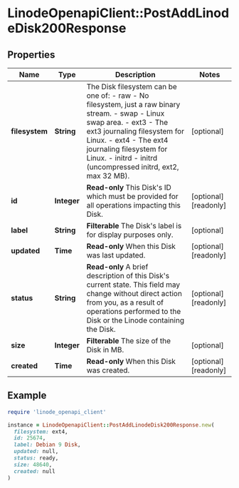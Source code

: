 # LinodeOpenapiClient::PostAddLinodeDisk200Response

## Properties

| Name | Type | Description | Notes |
| ---- | ---- | ----------- | ----- |
| **filesystem** | **String** | The Disk filesystem can be one of:    - raw - No filesystem, just a raw binary stream.   - swap - Linux swap area.   - ext3 - The ext3 journaling filesystem for Linux.   - ext4 - The ext4 journaling filesystem for Linux.   - initrd - initrd (uncompressed initrd, ext2, max 32 MB). | [optional] |
| **id** | **Integer** | __Read-only__ This Disk&#39;s ID which must be provided for all operations impacting this Disk. | [optional][readonly] |
| **label** | **String** | __Filterable__ The Disk&#39;s label is for display purposes only. | [optional] |
| **updated** | **Time** | __Read-only__ When this Disk was last updated. | [optional][readonly] |
| **status** | **String** | __Read-only__ A brief description of this Disk&#39;s current state. This field may change without direct action from you, as a result of operations performed to the Disk or the Linode containing the Disk. | [optional][readonly] |
| **size** | **Integer** | __Filterable__ The size of the Disk in MB. | [optional] |
| **created** | **Time** | __Read-only__ When this Disk was created. | [optional][readonly] |

## Example

```ruby
require 'linode_openapi_client'

instance = LinodeOpenapiClient::PostAddLinodeDisk200Response.new(
  filesystem: ext4,
  id: 25674,
  label: Debian 9 Disk,
  updated: null,
  status: ready,
  size: 48640,
  created: null
)
```

